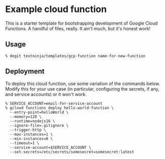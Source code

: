 # Example cloud function

This is a starter template for bootstrapping development of Google Cloud Functions. A handful of files, really. It ain't much, but it's honest work!

## Usage

```console
% degit textninja/templates/gcp-function name-for-new-function
```

## Deployment

To deploy this cloud function, use some variation of the commands below. Modify this for your use case (in particular, configuring the secrets, if any, and service accounts) or it won't work.

```console
% SERVICE_ACCOUNT=email-for-service-account
% gcloud functions deploy hello-world-function \
  --entry-point=helloWorld \
  --memory=128 \
  --runtime=nodejs16 \
  --ignore-file=.gitignore \
  --trigger-http \
  --max-instances=1 \
  --min-instances=0 \
  --timeout=1 \
  --service-account=$SERVICE_ACCOUNT \
  --set-secrets=/etc/secrets/somesecret=somesecret:latest
```
